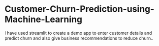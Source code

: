 # Customer-Churn-Prediction-using-Machine-Learning
I have used streamlit to create a demo app to enter customer details and predict churn and also give business recommendations to reduce churn..
